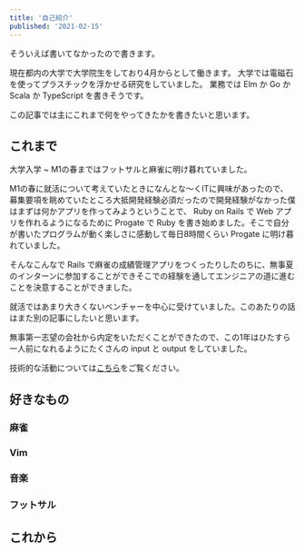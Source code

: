 ```yaml
---
title: '自己紹介'
published: '2021-02-15'
---
```


そういえば書いてなかったので書きます。

現在都内の大学で大学院生をしており4月からとして働きます。
大学では電磁石を使ってプラスチックを浮かせる研究をしていました。
業務では Elm か Go か Scala か TypeScript を書きそうです。

<!-- FIXME -->
この記事では主にこれまで何をやってきたかを書きたいと思います。

## これまで
大学入学 ~ M1の春まではフットサルと麻雀に明け暮れていました。

M1の春に就活について考えていたときになんとな〜くITに興味があったので、募集要項を眺めていたところ大抵開発経験必須だったので開発経験がなかった僕はまずは何かアプリを作ってみようということで、 Ruby on Rails で Web アプリを作れるようになるために Progate で Ruby を書き始めました。そこで自分が書いたプログラムが動く楽しさに感動して毎日8時間くらい Progate に明け暮れていました。

そんなこんなで Rails で麻雀の成績管理アプリをつくったりしたのちに、無事夏のインターンに参加することができそこでの経験を通してエンジニアの道に進むことを決意することができました。

就活ではあまり大きくないベンチャーを中心に受けていました。このあたりの話はまた別の記事にしたいと思います。

無事第一志望の会社から内定をいただくことができたので、この1年はひたすら一人前になれるようにたくさんの input と output をしていました。

技術的な活動については[こちら](https://blog.kyu08.com/posts/20201231-review-of-2020)をご覧ください。

## 好きなもの
### 麻雀
### Vim
### 音楽
### フットサル

## これから

